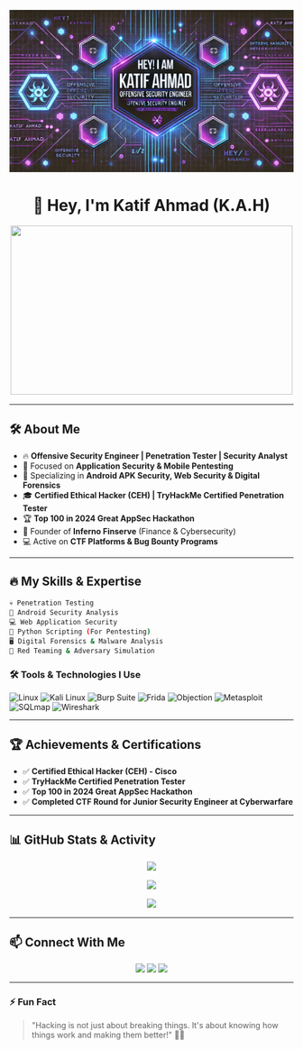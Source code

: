 [![Hacking Banner](https://github.com/katifsec/katifsec/blob/main/1457dbc4-f5cc-4f83-aff9-0b4a1cb2c787.png)](https://private-user-images.githubusercontent.com/168954568/352051914-e26d1d6a-30ee-488e-90ca-11b3aa180148.gif?jwt=eyJhbGciOiJIUzI1NiIsInR5cCI6IkpXVCJ9.eyJpc3MiOiJnaXRodWIuY29tIiwiYXVkIjoicmF3LmdpdGh1YnVzZXJjb250ZW50LmNvbSIsImtleSI6ImtleTUiLCJleHAiOjE3NDIwMzIzODUsIm5iZiI6MTc0MjAzMjA4NSwicGF0aCI6Ii8xNjg5NTQ1NjgvMzUyMDUxOTE0LWUyNmQxZDZhLTMwZWUtNDg4ZS05MGNhLTExYjNhYTE4MDE0OC5naWY_WC1BbXotQWxnb3JpdGhtPUFXUzQtSE1BQy1TSEEyNTYmWC1BbXotQ3JlZGVudGlhbD1BS0lBVkNPRFlMU0E1M1BRSzRaQSUyRjIwMjUwMzE1JTJGdXMtZWFzdC0xJTJGczMlMkZhd3M0X3JlcXVlc3QmWC1BbXotRGF0ZT0yMDI1MDMxNVQwOTQ4MDVaJlgtQW16LUV4cGlyZXM9MzAwJlgtQW16LVNpZ25hdHVyZT1iZjAwNjZlOTRjNDU1NzRlOTBhNWQyOWQyY2Y1Y2RmZDc2MjFlNmU5ZDAyZWJiZDg0OTcyZGFmYmJkM2JlMjU3JlgtQW16LVNpZ25lZEhlYWRlcnM9aG9zdCJ9.bGn_d9nJV3NvcsHMc0XhyoQjdT-dNuE6iud-cSkoR7M)

<h1 align="center">👋 Hey, I'm Katif Ahmad (K.A.H) </h1>
<p align="center">
  <img src="https://media.giphy.com/media/2IudUHdI075HL02Pkk/giphy.gif" width="500" height="300" />
</p>

---

## 🛠️ About Me

- 🔥 **Offensive Security Engineer | Penetration Tester | Security Analyst**
- 🎯 Focused on **Application Security & Mobile Pentesting**
- 📱 Specializing in **Android APK Security, Web Security & Digital Forensics**
- 🎓 **Certified Ethical Hacker (CEH) | TryHackMe Certified Penetration Tester**
- 🏆 **Top 100 in 2024 Great AppSec Hackathon**
- 💼 Founder of **Inferno Finserve** (Finance & Cybersecurity)
- 💻 Active on **CTF Platforms & Bug Bounty Programs**

---

## 🔥 My Skills & Expertise

```bash
💀 Penetration Testing
📱 Android Security Analysis
💻 Web Application Security
🐍 Python Scripting (For Pentesting)
🖥️ Digital Forensics & Malware Analysis
🚀 Red Teaming & Adversary Simulation
``` 

### 🛠️ Tools & Technologies I Use

![Linux](https://img.shields.io/badge/Linux-FCC624?style=for-the-badge&logo=linux&logoColor=black)
![Kali Linux](https://img.shields.io/badge/Kali_Linux-557C94?style=for-the-badge&logo=kalilinux&logoColor=white)
![Burp Suite](https://img.shields.io/badge/Burp_Suite-FF3E00?style=for-the-badge&logo=burp-suite&logoColor=white)
![Frida](https://img.shields.io/badge/Frida-000000?style=for-the-badge&logo=frida&logoColor=white)
![Objection](https://img.shields.io/badge/Objection-990000?style=for-the-badge&logo=android&logoColor=white)
![Metasploit](https://img.shields.io/badge/Metasploit-0071C5?style=for-the-badge&logo=metasploit&logoColor=white)
![SQLmap](https://img.shields.io/badge/SQLmap-FEFE00?style=for-the-badge&logo=sqlite&logoColor=black)
![Wireshark](https://img.shields.io/badge/Wireshark-1679A7?style=for-the-badge&logo=wireshark&logoColor=white)

---

## 🏆 Achievements & Certifications

- ✅ **Certified Ethical Hacker (CEH) - Cisco**
- ✅ **TryHackMe Certified Penetration Tester**
- ✅ **Top 100 in 2024 Great AppSec Hackathon**
- ✅ **Completed CTF Round for Junior Security Engineer at Cyberwarfare**

---

## 📊 GitHub Stats & Activity

<p align="center">
  <img src="https://github-readme-streak-stats.herokuapp.com/?user=katifsec&theme=tokyonight" />
</p>

<p align="center">
  <img src="https://github-readme-stats.vercel.app/api/top-langs/?username=katifsec&theme=tokyonight&layout=compact" />
</p>

<p align="center">
  <img src="https://github-profile-summary-cards.vercel.app/api/cards/profile-details?username=katifsec&theme=tokyonight" />
</p>

---

## 📫 Connect With Me

<p align="center">
  <a href="https://linkedin.com/in/katif-ahmad"><img src="https://img.shields.io/badge/LinkedIn-0077B5?style=for-the-badge&logo=linkedin&logoColor=white" /></a>
  <a href="https://twitter.com/katif_ahmad"><img src="https://img.shields.io/badge/Twitter-1DA1F2?style=for-the-badge&logo=twitter&logoColor=white" /></a>
  <a href="https://github.com/katifsec"><img src="https://img.shields.io/badge/GitHub-181717?style=for-the-badge&logo=github&logoColor=white" /></a>
</p>

---

### ⚡ Fun Fact

> "Hacking is not just about breaking things. It's about knowing how things work and making them better!" 🕵️‍♂️
